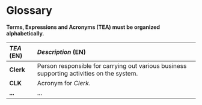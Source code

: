 
# Glossary

**Terms, Expressions and Acronyms (TEA) must be organized alphabetically.**

| **_TEA_** (EN) | **_Description_** (EN)                                                                    |                                       
|:---------------|:------------------------------------------------------------------------------------------|
| **Clerk**      | Person responsible for carrying out various business supporting activities on the system. |
| **CLK**        | Acronym for _Clerk_.                                                                      |
| **...**        | ...                                                                                       |
